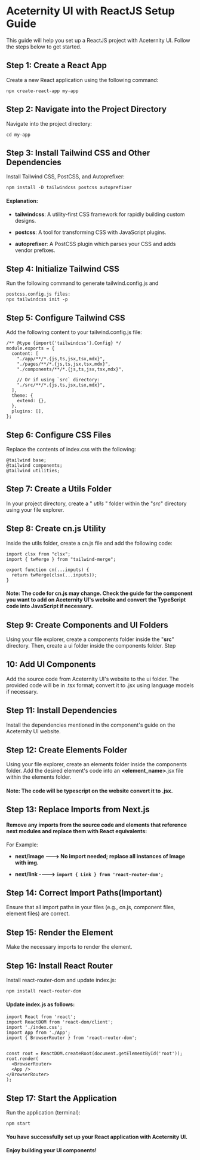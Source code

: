 
# Aceternity UI with ReactJS Setup Guide
 This guide will help you set up a ReactJS project with Aceternity UI. Follow the steps below to get started. 


## Step 1: Create a React App
Create a new React application using the following command:

  

	npx create-react-app my-app

  

## Step 2: Navigate into the Project Directory

  

Navigate into the project directory:

  

	cd my-app

  

## Step 3: Install Tailwind CSS and Other Dependencies

  

Install Tailwind CSS, PostCSS, and Autoprefixer:

  

	npm install -D tailwindcss postcss autoprefixer

  

#### Explanation:

  

- **tailwindcss**: A utility-first CSS framework for rapidly building custom designs.

- **postcss**: A tool for transforming CSS with JavaScript plugins.

- **autoprefixer**: A PostCSS plugin which parses your CSS and adds vendor prefixes.

  

## Step 4: Initialize Tailwind CSS

  

Run the following command to generate tailwind.config.js and

	postcss.config.js files:
	npx tailwindcss init -p

  

## Step 5: Configure Tailwind CSS

  

Add the following content to your tailwind.config.js file:

  
    /** @type {import('tailwindcss').Config} */
    module.exports = {
      content: [
        "./app/**/*.{js,ts,jsx,tsx,mdx}",
        "./pages/**/*.{js,ts,jsx,tsx,mdx}",
        "./components/**/*.{js,ts,jsx,tsx,mdx}",
     
        // Or if using `src` directory:
        "./src/**/*.{js,ts,jsx,tsx,mdx}",
      ],
      theme: {
        extend: {},
      },
      plugins: [],
    };

  

## Step 6: Configure CSS Files

  

Replace the contents of index.css with the following:

  

    @tailwind base;
    @tailwind components;
    @tailwind utilities;


  

## Step 7: Create a Utils Folder

  

In your project directory, create a " *utils* " folder within the "*src*" directory using your file explorer.

## Step 8: Create cn.js Utility

  

Inside the utils folder, create a cn.js file and add the following code:

      
    import clsx from "clsx";
    import { twMerge } from "tailwind-merge";
    
    export function cn(...inputs) {
      return twMerge(clsx(...inputs));
    }


  

#### Note: The code for cn.js may change. Check the guide for the component you want to add on Aceternity UI's website and convert the TypeScript code into JavaScript if necessary. 


## Step 9: Create Components and UI Folders

  

Using your file explorer, create a components folder inside the "**src**" directory. Then, create a ui folder inside the components folder. Step

## 10: Add UI Components

  

Add the source code from Aceternity UI's website to the ui folder. The provided code will be in .tsx format; convert it to .jsx using language models if necessary. 


## Step 11: Install Dependencies

  

Install the dependencies mentioned in the component's guide on the Aceternity UI website. 


## Step 12: Create Elements Folder

  

Using your file explorer, create an elements folder inside the components folder. Add the desired element's code into an **<element_name>**.jsx file within the elements folder. 

#### Note: The code will be typescript on the website convert it to .jsx.

## Step 13: Replace Imports from Next.js

  

#### Remove any imports from the source code and elements that reference next modules and replace them with React equivalents:

  
For Example:
- **next/image ---> No import needed; replace all instances of Image with img.**

- **next/link ----> `import { Link } from 'react-router-dom';`**

  

## Step 14: Correct Import Paths(Important)

  

Ensure that all import paths in your files (e.g., cn.js, component files, element files) are correct. 

## Step 15: Render the Element

  

Make the necessary imports to render the element. 

## Step 16: Install React Router

  

 Install react-router-dom and update index.js:

  

	npm install react-router-dom

  

#### Update index.js as follows:

  


    import React from 'react';
    import ReactDOM from 'react-dom/client';
    import './index.css';
    import App from './App';
    import { BrowserRouter } from 'react-router-dom';


    const root = ReactDOM.createRoot(document.getElementById('root'));
    root.render(
      <BrowserRouter>
      <App />
    </BrowserRouter>
    );

  

## Step 17: Start the Application

  

Run the application (terminal):

  

	npm start

  

#### You have successfully set up your React application with Aceternity UI.
#### Enjoy building your UI components!
